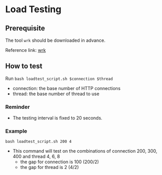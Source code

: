 # Load Testing

## Prerequisite
The tool `wrk` should be downloaded in advance.

Reference link: [wrk](https://github.com/wg/wrk)

## How to test
Run `bash loadtest_script.sh $connection $thread`
- connection: the base number of HTTP connections
- thread: the base number of thread to use

### Reminder
- The testing interval is fixed to 20 seconds.

### Example
`bash loadtest_script.sh 200 4` 
- This command will test on the combinations of connection 200, 300, 400 and thread 4, 6, 8
    - the gap for connection is 100 (200/2)
    - the gap for thread is 2 (4/2)
